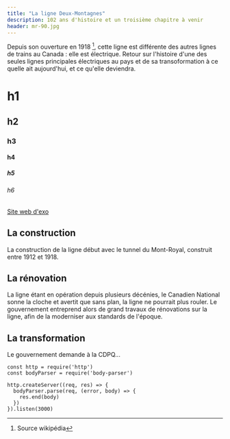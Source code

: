 ```yaml
---
title: "La ligne Deux-Montagnes"
description: 102 ans d'histoire et un troisième chapitre à venir
header: mr-90.jpg
---
```


Depuis son ouverture en 1918 [^1], cette ligne est différente des autres lignes de trains au Canada : elle est électrique. Retour sur l'histoire d'une des seules lignes principales électriques au pays et de sa transoformation à ce quelle ait aujourd'hui, et ce qu'elle deviendra.
<!--more-->
# h1
## h2
### h3
#### h4
##### h5
###### h6

[Site web d'exo](https://exo.quebec)

 

## La construction
La construction de la ligne début avec le tunnel du Mont-Royal, construit entre 1912 et 1918.

## La rénovation
La ligne étant en opération depuis plusieurs décénies, le Canadien National sonne la cloche et avertit que sans plan, la ligne ne pourrait plus rouler. Le gouvernement entreprend alors de grand travaux de rénovations sur la ligne, afin de la moderniser aux standards de l'époque.

## La transformation
Le gouvernement demande à la CDPQ...

```js{1,3-5}[server.js]
const http = require('http')
const bodyParser = require('body-parser')

http.createServer((req, res) => {
  bodyParser.parse(req, (error, body) => {
    res.end(body)
  })
}).listen(3000)
```

[^1]: Source wikipédia
